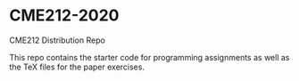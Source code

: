 # CME212-2020
CME212 Distribution Repo

This repo contains the starter code for programming assignments as well as the TeX files for the paper exercises.

